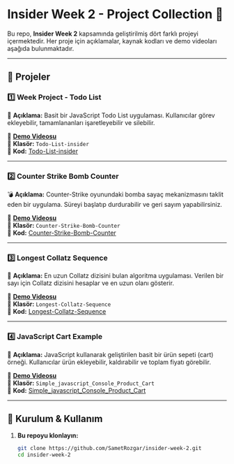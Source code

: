 # Insider Week 2 - Project Collection 🚀

Bu repo, **Insider Week 2** kapsamında geliştirilmiş dört farklı projeyi içermektedir. Her proje için açıklamalar, kaynak kodları ve demo videoları aşağıda bulunmaktadır. 

---

## 📌 Projeler

### 1️⃣ **Week Project - Todo List**  
📝 **Açıklama:** Basit bir JavaScript Todo List uygulaması. Kullanıcılar görev ekleyebilir, tamamlananları işaretleyebilir ve silebilir.

🔗 **[Demo Videosu](https://www.youtube.com/watch?v=DdP_rbRON-w&t=4s&ab_channel=SametRozgar)**  
📂 **Klasör:** `Todo-List-insider`  
📌 **Kod:** [Todo-List-insider](https://github.com/SametRozgar/Todo-List-insider)  

---

### 2️⃣ **Counter Strike Bomb Counter**  
💣 **Açıklama:** Counter-Strike oyunundaki bomba sayaç mekanizmasını taklit eden bir uygulama. Süreyi başlatıp durdurabilir ve geri sayım yapabilirsiniz.

🔗 **[Demo Videosu](https://www.youtube.com/watch?v=cnNiuVE90tI&t=2s&ab_channel=SametRozgar)**  
📂 **Klasör:** `Counter-Strike-Bomb-Counter`  
📌 **Kod:** [Counter-Strike-Bomb-Counter](https://github.com/SametRozgar/Counter-Strike-Bomb-Counter)  

---

### 3️⃣ **Longest Collatz Sequence**  
🔢 **Açıklama:** En uzun Collatz dizisini bulan algoritma uygulaması. Verilen bir sayı için Collatz dizisini hesaplar ve en uzun olanı gösterir.

🔗 **[Demo Videosu](https://www.youtube.com/watch?v=tJnu50p5Fwk&t=25s&ab_channel=SametRozgar)**  
📂 **Klasör:** `Longest-Collatz-Sequence`  
📌 **Kod:** [Longest-Collatz-Sequence](https://github.com/SametRozgar/Longest-Collatz-Sequence)  

---

### 4️⃣ **JavaScript Cart Example**  
🛒 **Açıklama:** JavaScript kullanarak geliştirilen basit bir ürün sepeti (cart) örneği. Kullanıcılar ürün ekleyebilir, kaldırabilir ve toplam fiyatı görebilir.

🔗 **[Demo Videosu](https://www.youtube.com/watch?v=VvOB4B0epeE&ab_channel=SametRozgar)**  
📂 **Klasör:** `Simple_javascript_Console_Product_Cart`  
📌 **Kod:** [Simple_javascript_Console_Product_Cart](https://github.com/SametRozgar/Simple_javascript_Console_Product_Cart)  

---

## 📂 **Kurulum & Kullanım**  
1. **Bu repoyu klonlayın:**  
   ```sh
   git clone https://github.com/SametRozgar/insider-week-2.git
   cd insider-week-2
